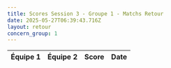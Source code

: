```yaml
---
title: Scores Session 3 - Groupe 1 - Matchs Retour
date: 2025-05-27T06:39:43.716Z
layout: retour
concern_group: 1
---
```




| Équipe 1 | Équipe 2 | Score | Date |
|----------|----------|-------|------|

